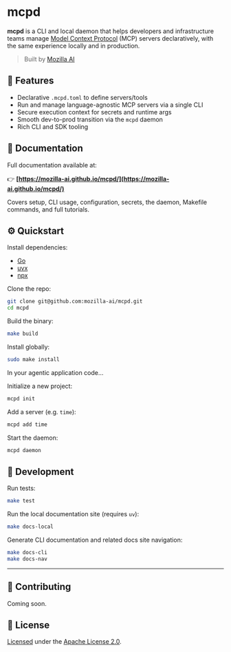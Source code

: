 # mcpd

**mcpd** is a CLI and local daemon that helps developers and infrastructure teams manage 
[Model Context Protocol](https://github.com/mozilla-ai/mcp-spec) (MCP) servers declaratively, 
with the same experience locally and in production.

> Built by [Mozilla AI](https://mozilla.ai)

## 🚀 Features

- Declarative `.mcpd.toml` to define servers/tools
- Run and manage language-agnostic MCP servers via a single CLI
- Secure execution context for secrets and runtime args
- Smooth dev-to-prod transition via the `mcpd` daemon
- Rich CLI and SDK tooling

## 📖 Documentation

Full documentation available at:

👉 **[https://mozilla-ai.github.io/mcpd/](https://mozilla-ai.github.io/mcpd/)**

Covers setup, CLI usage, configuration, secrets, the daemon, Makefile commands, and full tutorials.

## ⚙️ Quickstart

Install dependencies:

- [Go](https://go.dev/doc/install)
- [uvx](https://docs.astral.sh/uv/getting-started/installation/)
- [npx](https://docs.npmjs.com/downloading-and-installing-node-js-and-npm)

Clone the repo:
```bash
git clone git@github.com:mozilla-ai/mcpd.git
cd mcpd
```

Build the binary:
```bash
make build
```

Install globally:
```bash
sudo make install
```

In your agentic application code...

Initialize a new project:
```bash
mcpd init
```

Add a server (e.g. `time`):
```bash
mcpd add time
```

Start the daemon:
```bash
mcpd daemon
```

## 🧰 Development

Run tests:
```bash
make test
```

Run the local documentation site (requires `uv`):
```bash
make docs-local
```

Generate CLI documentation and related docs site navigation:
```bash
make docs-cli
make docs-nav
```

---

## 🤝 Contributing

Coming soon.

## 📄 License

[Licensed](LICENSE) under the [Apache License 2.0](http://www.apache.org/licenses/LICENSE-2.0).

